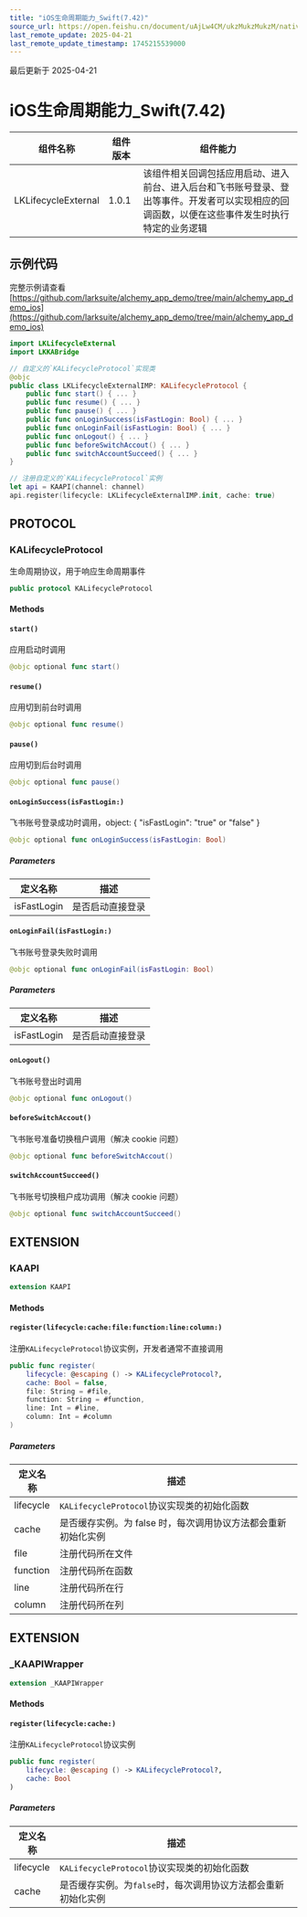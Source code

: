 ```yaml
---
title: "iOS生命周期能力_Swift(7.42)"
source_url: https://open.feishu.cn/document/uAjLw4CM/ukzMukzMukzM/native-integration/open-scene-introduction/protocol-components/life-cycle/ios-life-cycle-contents/lifecycleexternal_swift_742
last_remote_update: 2025-04-21
last_remote_update_timestamp: 1745215539000
---
```

最后更新于 2025-04-21

# iOS生命周期能力_Swift(7.42) 

|组件名称 | 组件版本 | 组件能力 |
| ---- | ------ | -------- |
| LKLifecycleExternal | 1.0.1 | 该组件相关回调包括应用启动、进入前台、进入后台和飞书账号登录、登出等事件。开发者可以实现相应的回调函数，以便在这些事件发生时执行特定的业务逻辑 |

## 示例代码

完整示例请查看 [https://github.com/larksuite/alchemy_app_demo/tree/main/alchemy_app_demo_ios](https://github.com/larksuite/alchemy_app_demo/tree/main/alchemy_app_demo_ios)

```swift
import LKLifecycleExternal
import LKKABridge

// 自定义的`KALifecycleProtocol`实现类
@objc
public class LKLifecycleExternalIMP: KALifecycleProtocol {    
    public func start() { ... }
    public func resume() { ... }
    public func pause() { ... }
    public func onLoginSuccess(isFastLogin: Bool) { ... }
    public func onLoginFail(isFastLogin: Bool) { ... }
    public func onLogout() { ... }
    public func beforeSwitchAccout() { ... }
    public func switchAccountSucceed() { ... }
}

// 注册自定义的`KALifecycleProtocol`实例
let api = KAAPI(channel: channel)
api.register(lifecycle: LKLifecycleExternalIMP.init, cache: true)
```

## PROTOCOL

### KALifecycleProtocol

生命周期协议，用于响应生命周期事件

```swift
public protocol KALifecycleProtocol
```

#### Methods
#### `start()`

应用启动时调用

```swift
@objc optional func start()
```

#### `resume()`

应用切到前台时调用

```swift
@objc optional func resume()
```

#### `pause()`

应用切到后台时调用

```swift
@objc optional func pause()
```

#### `onLoginSuccess(isFastLogin:)`

飞书账号登录成功时调用，object: { "isFastLogin": "true" or "false" }

```swift
@objc optional func onLoginSuccess(isFastLogin: Bool)
```

##### Parameters

| 定义名称 | 描述 |
| ---- | -- |
| isFastLogin | 是否启动直接登录 |

#### `onLoginFail(isFastLogin:)`

飞书账号登录失败时调用

```swift
@objc optional func onLoginFail(isFastLogin: Bool)
```

##### Parameters

| 定义名称 | 描述 |
| ---- | -- |
| isFastLogin | 是否启动直接登录 |

#### `onLogout()`

飞书账号登出时调用

```swift
@objc optional func onLogout()
```

#### `beforeSwitchAccout()`

飞书账号准备切换租户调用（解决 cookie 问题）

```swift
@objc optional func beforeSwitchAccout()
```

#### `switchAccountSucceed()`

飞书账号切换租户成功调用（解决 cookie 问题）

```swift
@objc optional func switchAccountSucceed()
```

## EXTENSION

### KAAPI
```swift
extension KAAPI
```

#### Methods
#### `register(lifecycle:cache:file:function:line:column:)`

注册`KALifecycleProtocol`协议实例，开发者通常不直接调用

```swift
public func register(
    lifecycle: @escaping () -> KALifecycleProtocol?,
    cache: Bool = false,
    file: String = #file,
    function: String = #function,
    line: Int = #line,
    column: Int = #column
)
```

##### Parameters

| 定义名称 | 描述 |
| ---- | -- |
| lifecycle | `KALifecycleProtocol`协议实现类的初始化函数 |
| cache | 是否缓存实例。为 false 时，每次调用协议方法都会重新初始化实例 |
| file | 注册代码所在文件 |
| function | 注册代码所在函数 |
| line | 注册代码所在行 |
| column | 注册代码所在列 |
## EXTENSION

### _KAAPIWrapper
```swift
extension _KAAPIWrapper
```

#### Methods
#### `register(lifecycle:cache:)`

注册`KALifecycleProtocol`协议实例

```swift
public func register(
    lifecycle: @escaping () -> KALifecycleProtocol?,
    cache: Bool
)
```

##### Parameters

| 定义名称 | 描述 |
| ---- | -- |
| lifecycle | `KALifecycleProtocol`协议实现类的初始化函数 |
| cache | 是否缓存实例。为`false`时，每次调用协议方法都会重新初始化实例 |

